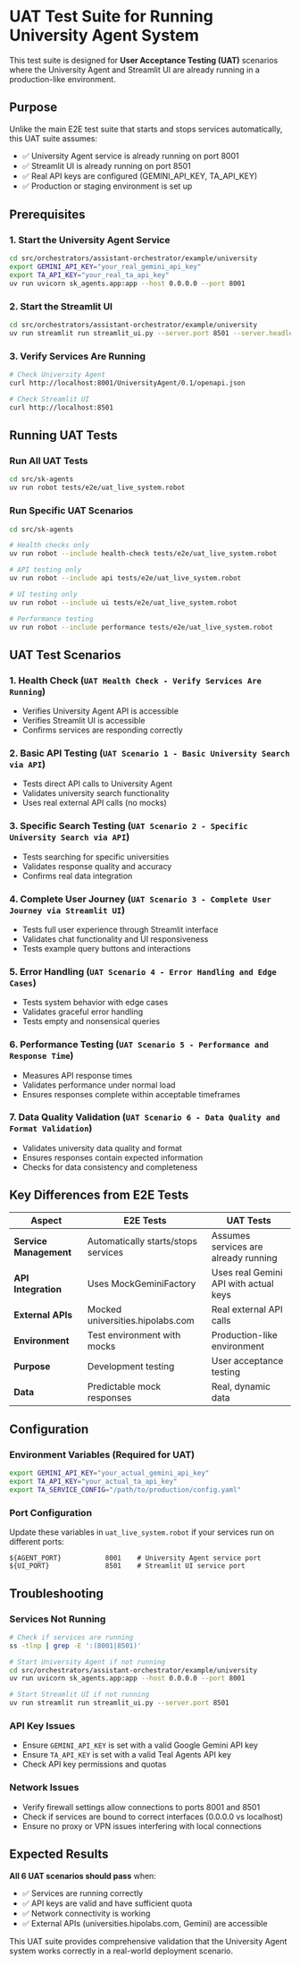 # UAT Test Suite for Running University Agent System

This test suite is designed for **User Acceptance Testing (UAT)** scenarios where the University Agent and Streamlit UI are already running in a production-like environment.

## Purpose

Unlike the main E2E test suite that starts and stops services automatically, this UAT suite assumes:
- ✅ University Agent service is already running on port 8001
- ✅ Streamlit UI is already running on port 8501  
- ✅ Real API keys are configured (GEMINI_API_KEY, TA_API_KEY)
- ✅ Production or staging environment is set up

## Prerequisites

### 1. Start the University Agent Service
```bash
cd src/orchestrators/assistant-orchestrator/example/university
export GEMINI_API_KEY="your_real_gemini_api_key"
export TA_API_KEY="your_real_ta_api_key"
uv run uvicorn sk_agents.app:app --host 0.0.0.0 --port 8001
```

### 2. Start the Streamlit UI
```bash
cd src/orchestrators/assistant-orchestrator/example/university
uv run streamlit run streamlit_ui.py --server.port 8501 --server.headless true
```

### 3. Verify Services Are Running
```bash
# Check University Agent
curl http://localhost:8001/UniversityAgent/0.1/openapi.json

# Check Streamlit UI  
curl http://localhost:8501
```

## Running UAT Tests

### Run All UAT Tests
```bash
cd src/sk-agents
uv run robot tests/e2e/uat_live_system.robot
```

### Run Specific UAT Scenarios
```bash
cd src/sk-agents

# Health checks only
uv run robot --include health-check tests/e2e/uat_live_system.robot

# API testing only
uv run robot --include api tests/e2e/uat_live_system.robot

# UI testing only  
uv run robot --include ui tests/e2e/uat_live_system.robot

# Performance testing
uv run robot --include performance tests/e2e/uat_live_system.robot
```

## UAT Test Scenarios

### 1. **Health Check** (`UAT Health Check - Verify Services Are Running`)
- Verifies University Agent API is accessible
- Verifies Streamlit UI is accessible
- Confirms services are responding correctly

### 2. **Basic API Testing** (`UAT Scenario 1 - Basic University Search via API`)
- Tests direct API calls to University Agent
- Validates university search functionality
- Uses real external API calls (no mocks)

### 3. **Specific Search Testing** (`UAT Scenario 2 - Specific University Search via API`)
- Tests searching for specific universities
- Validates response quality and accuracy
- Confirms real data integration

### 4. **Complete User Journey** (`UAT Scenario 3 - Complete User Journey via Streamlit UI`)
- Tests full user experience through Streamlit interface
- Validates chat functionality and UI responsiveness
- Tests example query buttons and interactions

### 5. **Error Handling** (`UAT Scenario 4 - Error Handling and Edge Cases`)
- Tests system behavior with edge cases
- Validates graceful error handling
- Tests empty and nonsensical queries

### 6. **Performance Testing** (`UAT Scenario 5 - Performance and Response Time`)
- Measures API response times
- Validates performance under normal load
- Ensures responses complete within acceptable timeframes

### 7. **Data Quality Validation** (`UAT Scenario 6 - Data Quality and Format Validation`)
- Validates university data quality and format
- Ensures responses contain expected information
- Checks for data consistency and completeness

## Key Differences from E2E Tests

| Aspect | E2E Tests | UAT Tests |
|--------|-----------|-----------|
| **Service Management** | Automatically starts/stops services | Assumes services are already running |
| **API Integration** | Uses MockGeminiFactory | Uses real Gemini API with actual keys |
| **External APIs** | Mocked universities.hipolabs.com | Real external API calls |
| **Environment** | Test environment with mocks | Production-like environment |
| **Purpose** | Development testing | User acceptance testing |
| **Data** | Predictable mock responses | Real, dynamic data |

## Configuration

### Environment Variables (Required for UAT)
```bash
export GEMINI_API_KEY="your_actual_gemini_api_key"
export TA_API_KEY="your_actual_ta_api_key"
export TA_SERVICE_CONFIG="/path/to/production/config.yaml"
```

### Port Configuration
Update these variables in `uat_live_system.robot` if your services run on different ports:
```robot
${AGENT_PORT}           8001    # University Agent service port
${UI_PORT}              8501    # Streamlit UI service port
```

## Troubleshooting

### Services Not Running
```bash
# Check if services are running
ss -tlnp | grep -E ':(8001|8501)'

# Start University Agent if not running
cd src/orchestrators/assistant-orchestrator/example/university
uv run uvicorn sk_agents.app:app --host 0.0.0.0 --port 8001

# Start Streamlit UI if not running  
uv run streamlit run streamlit_ui.py --server.port 8501
```

### API Key Issues
- Ensure `GEMINI_API_KEY` is set with a valid Google Gemini API key
- Ensure `TA_API_KEY` is set with a valid Teal Agents API key
- Check API key permissions and quotas

### Network Issues
- Verify firewall settings allow connections to ports 8001 and 8501
- Check if services are bound to correct interfaces (0.0.0.0 vs localhost)
- Ensure no proxy or VPN issues interfering with local connections

## Expected Results

**All 6 UAT scenarios should pass** when:
- ✅ Services are running correctly
- ✅ API keys are valid and have sufficient quota
- ✅ Network connectivity is working
- ✅ External APIs (universities.hipolabs.com, Gemini) are accessible

This UAT suite provides comprehensive validation that the University Agent system works correctly in a real-world deployment scenario.
